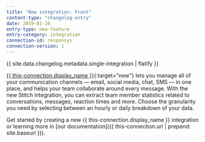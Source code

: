 ```yaml
---
title: "New integration: Front"
content-type: "changelog-entry"
date: 2019-01-16
entry-type: new-feature
entry-category: integration
connection-id: responsys
connection-version: 1
---
```

{{ site.data.changelog.metadata.single-integration | flatify }}

[{{ this-connection.display_name }}](https://frontapp.com){:target="new"} lets you manage all of your communication channels — email, social media, chat, SMS — in one place, and helps your team collaborate around every message. With the new Stitch integration, you can extract team member statistics related to conversations, messages, reaction times and more. Choose the granularity you need by selecting between an hourly or daily breakdown of your data.

Get started by creating a new {{ this-connection.display_name }} integration or learning more in [our documentation]({{ this-connection.url | prepend: site.baseurl }}).